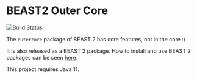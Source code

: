 # BEAST2 Outer Core

[![Build Status](https://travis-ci.org/LinguaPhylo/beast-outercore.svg?branch=master)](https://travis-ci.org/LinguaPhylo/beast-outercore)


The `outercore` package of BEAST 2 has core features, not in the core :)

It is also released as a BEAST 2 package. 
How to install and use BEAST 2 packages can be seen 
[here](https://www.beast2.org/managing-packages/). 

This project requires Java 11.
